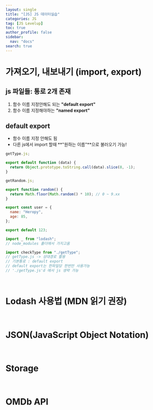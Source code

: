 ```yaml
---
layout: single
title: "[JS] JS 데이터실습"
categories: JS
tag: [JS Levelup]
toc: true
author_profile: false
sidebar:
  nav: "docs"
search: true
---
```


# 가져오기, 내보내기 (import, export)

## js 파일들: 통로 2개 존재

1. 함수 이름 지정안해도 되는 **"default export"**
1. 함수 이름 지정해야하는 **"named export"**

## default export

- 함수 이름 지정 안해도 됨
- 다른 js에서 import 할때 **"원하는 이름"**으로 불러오기 가능!

```js
getType.js;

export default function (data) {
  return Object.prototype.toString.call(data).slice(8, -1);
}
```

```js
getRandom.js;

export function random() {
  return Math.floor(Math.random() * 10); // 0 ~ 9.xx
}

export const user = {
  name: "Heropy",
  age: 85,
};

export default 123;
```

```js
import _ from "lodash";
// node_modules 폴더에서 가지고옴

import checkType from "./getType";
// getType.js -> 상대경로 활용
// 기본통로 : default export
// default export는 한파일당 한번만 사용가능
// './getType.js'd 에서 js 생략 가능
```

<br>

# Lodash 사용법 (MDN 읽기 권장)

<br>

# JSON(JavaScript Object Notation)

<br>

# Storage

<br>

# OMDb API
